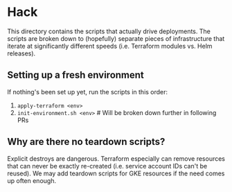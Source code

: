 # Hack
This directory contains the scripts that actually drive deployments. The scripts
are broken down to (hopefully) separate pieces of infrastructure that iterate at
significantly different speeds (i.e. Terraform modules vs. Helm releases).

## Setting up a fresh environment
If nothing's been set up yet, run the scripts in this order:
1. `apply-terraform <env>`
2. `init-environment.sh <env>` # Will be broken down further in following PRs

## Why are there no teardown scripts?
Explicit destroys are dangerous. Terraform especially can remove resources that can
never be exactly re-created (i.e. service account IDs can't be reused). We may add
teardown scripts for GKE resources if the need comes up often enough.
